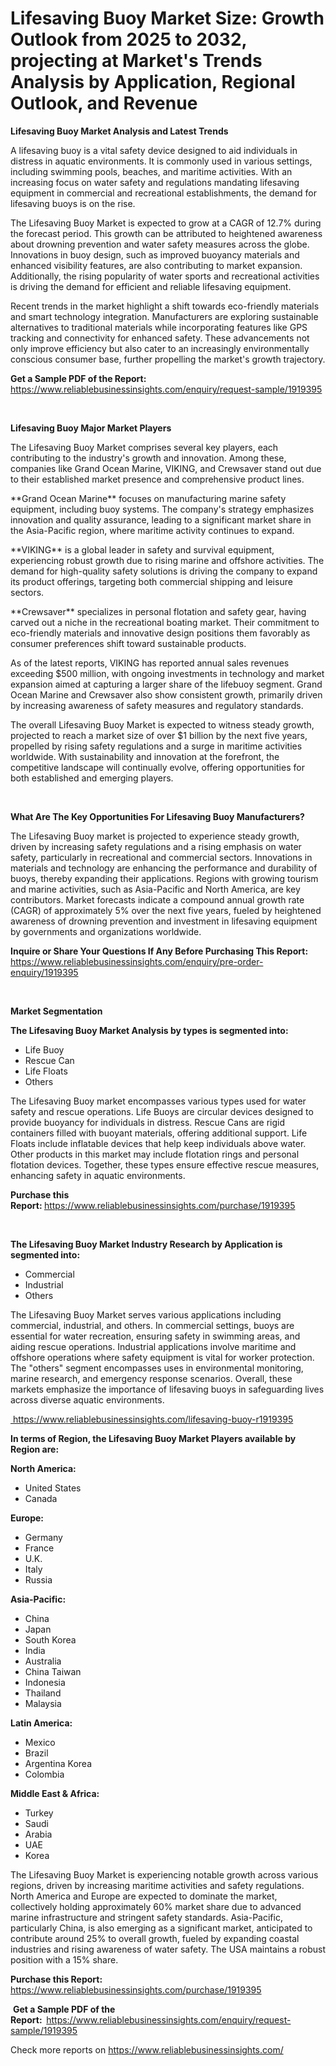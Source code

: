 <p><h1>Lifesaving Buoy Market Size: Growth Outlook from 2025 to 2032, projecting at Market's Trends Analysis by Application, Regional Outlook, and Revenue</h1></p><p><strong>Lifesaving Buoy Market Analysis and Latest Trends</strong></p>
<p><p>A lifesaving buoy is a vital safety device designed to aid individuals in distress in aquatic environments. It is commonly used in various settings, including swimming pools, beaches, and maritime activities. With an increasing focus on water safety and regulations mandating lifesaving equipment in commercial and recreational establishments, the demand for lifesaving buoys is on the rise.</p><p>The Lifesaving Buoy Market is expected to grow at a CAGR of 12.7% during the forecast period. This growth can be attributed to heightened awareness about drowning prevention and water safety measures across the globe. Innovations in buoy design, such as improved buoyancy materials and enhanced visibility features, are also contributing to market expansion. Additionally, the rising popularity of water sports and recreational activities is driving the demand for efficient and reliable lifesaving equipment.</p><p>Recent trends in the market highlight a shift towards eco-friendly materials and smart technology integration. Manufacturers are exploring sustainable alternatives to traditional materials while incorporating features like GPS tracking and connectivity for enhanced safety. These advancements not only improve efficiency but also cater to an increasingly environmentally conscious consumer base, further propelling the market's growth trajectory.</p></p>
<p><strong>Get a Sample PDF of the Report:&nbsp;</strong> <a href="https://www.reliablebusinessinsights.com/enquiry/request-sample/1919395?utm_campaign=3107&utm_medium=2&utm_source=Github&utm_content=ia&utm_term=05042025&utm_id=lifesaving-buoy">https://www.reliablebusinessinsights.com/enquiry/request-sample/1919395</a></p>
<p>&nbsp;</p>
<p><strong>Lifesaving Buoy Major Market Players</strong></p>
<p><p>The Lifesaving Buoy Market comprises several key players, each contributing to the industry's growth and innovation. Among these, companies like Grand Ocean Marine, VIKING, and Crewsaver stand out due to their established market presence and comprehensive product lines.</p><p>**Grand Ocean Marine** focuses on manufacturing marine safety equipment, including buoy systems. The company's strategy emphasizes innovation and quality assurance, leading to a significant market share in the Asia-Pacific region, where maritime activity continues to expand.</p><p>**VIKING** is a global leader in safety and survival equipment, experiencing robust growth due to rising marine and offshore activities. The demand for high-quality safety solutions is driving the company to expand its product offerings, targeting both commercial shipping and leisure sectors.</p><p>**Crewsaver** specializes in personal flotation and safety gear, having carved out a niche in the recreational boating market. Their commitment to eco-friendly materials and innovative design positions them favorably as consumer preferences shift toward sustainable products.</p><p>As of the latest reports, VIKING has reported annual sales revenues exceeding $500 million, with ongoing investments in technology and market expansion aimed at capturing a larger share of the lifebuoy segment. Grand Ocean Marine and Crewsaver also show consistent growth, primarily driven by increasing awareness of safety measures and regulatory standards.</p><p>The overall Lifesaving Buoy Market is expected to witness steady growth, projected to reach a market size of over $1 billion by the next five years, propelled by rising safety regulations and a surge in maritime activities worldwide. With sustainability and innovation at the forefront, the competitive landscape will continually evolve, offering opportunities for both established and emerging players.</p></p>
<p>&nbsp;</p>
<p><strong>What Are The Key Opportunities For Lifesaving Buoy Manufacturers?</strong></p>
<p><p>The Lifesaving Buoy market is projected to experience steady growth, driven by increasing safety regulations and a rising emphasis on water safety, particularly in recreational and commercial sectors. Innovations in materials and technology are enhancing the performance and durability of buoys, thereby expanding their applications. Regions with growing tourism and marine activities, such as Asia-Pacific and North America, are key contributors. Market forecasts indicate a compound annual growth rate (CAGR) of approximately 5% over the next five years, fueled by heightened awareness of drowning prevention and investment in lifesaving equipment by governments and organizations worldwide.</p></p>
<p><strong>Inquire or Share Your Questions If Any Before Purchasing This Report:</strong> <a href="https://www.reliablebusinessinsights.com/enquiry/pre-order-enquiry/1919395?utm_campaign=3107&utm_medium=2&utm_source=Github&utm_content=ia&utm_term=05042025&utm_id=lifesaving-buoy">https://www.reliablebusinessinsights.com/enquiry/pre-order-enquiry/1919395</a></p>
<p>&nbsp;</p>
<p><strong>Market Segmentation</strong></p>
<p><strong>The Lifesaving Buoy Market Analysis by types is segmented into:</strong></p>
<p><ul><li>Life Buoy</li><li>Rescue Can</li><li>Life Floats</li><li>Others</li></ul></p>
<p><p>The Lifesaving Buoy market encompasses various types used for water safety and rescue operations. Life Buoys are circular devices designed to provide buoyancy for individuals in distress. Rescue Cans are rigid containers filled with buoyant materials, offering additional support. Life Floats include inflatable devices that help keep individuals above water. Other products in this market may include flotation rings and personal flotation devices. Together, these types ensure effective rescue measures, enhancing safety in aquatic environments.</p></p>
<p><strong>Purchase this Report:&nbsp;</strong><a href="https://www.reliablebusinessinsights.com/purchase/1919395?utm_campaign=3107&utm_medium=2&utm_source=Github&utm_content=ia&utm_term=05042025&utm_id=lifesaving-buoy">https://www.reliablebusinessinsights.com/purchase/1919395</a></p>
<p>&nbsp;</p>
<p><strong>The Lifesaving Buoy Market Industry Research by Application is segmented into:</strong></p>
<p><ul><li>Commercial</li><li>Industrial</li><li>Others</li></ul></p>
<p><p>The Lifesaving Buoy Market serves various applications including commercial, industrial, and others. In commercial settings, buoys are essential for water recreation, ensuring safety in swimming areas, and aiding rescue operations. Industrial applications involve maritime and offshore operations where safety equipment is vital for worker protection. The "others" segment encompasses uses in environmental monitoring, marine research, and emergency response scenarios. Overall, these markets emphasize the importance of lifesaving buoys in safeguarding lives across diverse aquatic environments.</p></p>
<p><a href="https://www.reliablebusinessinsights.com/lifesaving-buoy-r1919395?utm_campaign=3107&utm_medium=2&utm_source=Github&utm_content=ia&utm_term=05042025&utm_id=lifesaving-buoy">&nbsp;https://www.reliablebusinessinsights.com/lifesaving-buoy-r1919395</a></p>
<p><strong>In terms of Region, the Lifesaving Buoy Market Players available by Region are:</strong></p>
<p>
    <p> <strong> North America: </strong>
        <ul>
            <li>United States</li>
            <li>Canada</li>
        </ul>
        </p> 
    <p> <strong> Europe: </strong>
        <ul>
            <li>Germany</li>
            <li>France</li>
            <li>U.K.</li>
            <li>Italy</li>
            <li>Russia</li>
        </ul>
        </p> 
    <p> <strong> Asia-Pacific: </strong>
        <ul>
            <li>China</li>
            <li>Japan</li>
            <li>South Korea</li>
            <li>India</li>
            <li>Australia</li>
            <li>China Taiwan</li>
            <li>Indonesia</li>
            <li>Thailand</li>
            <li>Malaysia</li>
        </ul>
        </p> 
    <p> <strong> Latin America: </strong>
        <ul>
            <li>Mexico</li>
            <li>Brazil</li>
            <li>Argentina Korea</li>
            <li>Colombia</li>
        </ul>
        </p> 
    <p> <strong> Middle East & Africa: </strong>
        <ul>
            <li>Turkey</li>
            <li>Saudi</li>
            <li>Arabia</li>
            <li>UAE</li>
            <li>Korea</li>
        </ul>
    </p>
    </p>
<p><p>The Lifesaving Buoy Market is experiencing notable growth across various regions, driven by increasing maritime activities and safety regulations. North America and Europe are expected to dominate the market, collectively holding approximately 60% market share due to advanced marine infrastructure and stringent safety standards. Asia-Pacific, particularly China, is also emerging as a significant market, anticipated to contribute around 25% to overall growth, fueled by expanding coastal industries and rising awareness of water safety. The USA maintains a robust position with a 15% share.</p></p>
<p><strong>Purchase this Report: </strong><a href="https://www.reliablebusinessinsights.com/purchase/1919395?utm_campaign=3107&utm_medium=2&utm_source=Github&utm_content=ia&utm_term=05042025&utm_id=lifesaving-buoy">https://www.reliablebusinessinsights.com/purchase/1919395</a></p>
<p>&nbsp;<strong>Get a Sample PDF of the Report:&nbsp;&nbsp;</strong><a href="https://www.reliablebusinessinsights.com/enquiry/request-sample/1919395?utm_campaign=3107&utm_medium=2&utm_source=Github&utm_content=ia&utm_term=05042025&utm_id=lifesaving-buoy">https://www.reliablebusinessinsights.com/enquiry/request-sample/1919395</a></p>
<p><strong></strong></p>
<p>Check more reports on <a href="https://www.reliablebusinessinsights.com/?utm_campaign=3107&utm_medium=2&utm_source=Github&utm_content=ia&utm_term=05042025&utm_id=lifesaving-buoy">https://www.reliablebusinessinsights.com/</a></p>